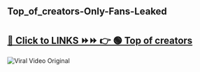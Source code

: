 
 ## Top_of_creators-Only-Fans-Leaked

# <h2><a href="https://clipsfans.com/Top_of_creators&ref=git">🔗 Click to LINKS ⏩⏩ 👉 🟢 Top of creators </a></h2>

<a href="https://clipsfans.com/Top_of_creators&ref=git" rel="nofollow" data-target="animated-image.originalLink"><img src="https://i.ibb.co.com/xMMVF88/686577567.gif" alt="Viral Video Original" style="max-width: 100%; display: inline-block;" data-target="animated-image.originalImage"></a>
